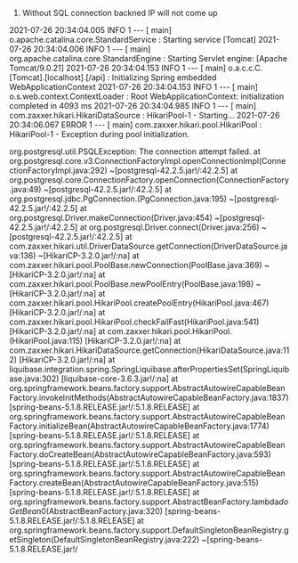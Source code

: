 1. Without SQL connection backned IP will not come up

2021-07-26 20:34:04.005  INFO 1 --- [           main] o.apache.catalina.core.StandardService   : Starting service [Tomcat]
2021-07-26 20:34:04.006  INFO 1 --- [           main] org.apache.catalina.core.StandardEngine  : Starting Servlet engine: [Apache Tomcat/9.0.21]
2021-07-26 20:34:04.153  INFO 1 --- [           main] o.a.c.c.C.[Tomcat].[localhost].[/api]    : Initializing Spring embedded WebApplicationContext
2021-07-26 20:34:04.153  INFO 1 --- [           main] o.s.web.context.ContextLoader            : Root WebApplicationContext: initialization completed in 4093 ms
2021-07-26 20:34:04.985  INFO 1 --- [           main] com.zaxxer.hikari.HikariDataSource       : HikariPool-1 - Starting...
2021-07-26 20:34:06.067 ERROR 1 --- [           main] com.zaxxer.hikari.pool.HikariPool        : HikariPool-1 - Exception during pool initialization.

org.postgresql.util.PSQLException: The connection attempt failed.
        at org.postgresql.core.v3.ConnectionFactoryImpl.openConnectionImpl(ConnectionFactoryImpl.java:292) ~[postgresql-42.2.5.jar!/:42.2.5]
        at org.postgresql.core.ConnectionFactory.openConnection(ConnectionFactory.java:49) ~[postgresql-42.2.5.jar!/:42.2.5]
        at org.postgresql.jdbc.PgConnection.<init>(PgConnection.java:195) ~[postgresql-42.2.5.jar!/:42.2.5]
        at org.postgresql.Driver.makeConnection(Driver.java:454) ~[postgresql-42.2.5.jar!/:42.2.5]
        at org.postgresql.Driver.connect(Driver.java:256) ~[postgresql-42.2.5.jar!/:42.2.5]
        at com.zaxxer.hikari.util.DriverDataSource.getConnection(DriverDataSource.java:136) ~[HikariCP-3.2.0.jar!/:na]
        at com.zaxxer.hikari.pool.PoolBase.newConnection(PoolBase.java:369) ~[HikariCP-3.2.0.jar!/:na]
        at com.zaxxer.hikari.pool.PoolBase.newPoolEntry(PoolBase.java:198) ~[HikariCP-3.2.0.jar!/:na]
        at com.zaxxer.hikari.pool.HikariPool.createPoolEntry(HikariPool.java:467) [HikariCP-3.2.0.jar!/:na]
        at com.zaxxer.hikari.pool.HikariPool.checkFailFast(HikariPool.java:541) [HikariCP-3.2.0.jar!/:na]
        at com.zaxxer.hikari.pool.HikariPool.<init>(HikariPool.java:115) [HikariCP-3.2.0.jar!/:na]
        at com.zaxxer.hikari.HikariDataSource.getConnection(HikariDataSource.java:112) [HikariCP-3.2.0.jar!/:na]
        at liquibase.integration.spring.SpringLiquibase.afterPropertiesSet(SpringLiquibase.java:302) [liquibase-core-3.6.3.jar!/:na]
        at org.springframework.beans.factory.support.AbstractAutowireCapableBeanFactory.invokeInitMethods(AbstractAutowireCapableBeanFactory.java:1837) [spring-beans-5.1.8.RELEASE.jar!/:5.1.8.RELEASE]
        at org.springframework.beans.factory.support.AbstractAutowireCapableBeanFactory.initializeBean(AbstractAutowireCapableBeanFactory.java:1774) [spring-beans-5.1.8.RELEASE.jar!/:5.1.8.RELEASE]
        at org.springframework.beans.factory.support.AbstractAutowireCapableBeanFactory.doCreateBean(AbstractAutowireCapableBeanFactory.java:593) [spring-beans-5.1.8.RELEASE.jar!/:5.1.8.RELEASE]
        at org.springframework.beans.factory.support.AbstractAutowireCapableBeanFactory.createBean(AbstractAutowireCapableBeanFactory.java:515) [spring-beans-5.1.8.RELEASE.jar!/:5.1.8.RELEASE]
        at org.springframework.beans.factory.support.AbstractBeanFactory.lambda$doGetBean$0(AbstractBeanFactory.java:320) [spring-beans-5.1.8.RELEASE.jar!/:5.1.8.RELEASE]
        at org.springframework.beans.factory.support.DefaultSingletonBeanRegistry.getSingleton(DefaultSingletonBeanRegistry.java:222) ~[spring-beans-5.1.8.RELEASE.jar!/


